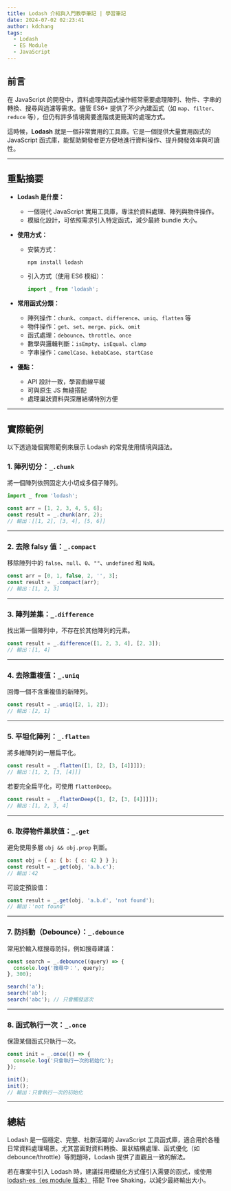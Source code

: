 ```yaml
---
title: Lodash 介紹與入門教學筆記 | 學習筆記
date: 2024-07-02 02:23:41
author: kdchang
tags:
  - Lodash
  - ES Module
  - JavaScript
---
```


## 前言

在 JavaScript 的開發中，資料處理與函式操作經常需要處理陣列、物件、字串的轉換、搜尋與過濾等需求。儘管 ES6+ 提供了不少內建函式（如 `map`、`filter`、`reduce` 等），但仍有許多情境需要進階或更簡潔的處理方式。

這時候，**Lodash** 就是一個非常實用的工具庫。它是一個提供大量實用函式的 JavaScript 函式庫，能幫助開發者更方便地進行資料操作、提升開發效率與可讀性。

---

## 重點摘要

- **Lodash 是什麼：**

  - 一個現代 JavaScript 實用工具庫，專注於資料處理、陣列與物件操作。
  - 模組化設計，可依照需求引入特定函式，減少最終 bundle 大小。

- **使用方式：**

  - 安裝方式：

    ```bash
    npm install lodash
    ```

  - 引入方式（使用 ES6 模組）：

    ```js
    import _ from 'lodash';
    ```

- **常用函式分類：**

  - 陣列操作：`chunk`、`compact`、`difference`、`uniq`、`flatten` 等
  - 物件操作：`get`、`set`、`merge`、`pick`、`omit`
  - 函式處理：`debounce`、`throttle`、`once`
  - 數學與邏輯判斷：`isEmpty`、`isEqual`、`clamp`
  - 字串操作：`camelCase`、`kebabCase`、`startCase`

- **優點：**

  - API 設計一致，學習曲線平緩
  - 可與原生 JS 無縫搭配
  - 處理巢狀資料與深層結構特別方便

---

## 實際範例

以下透過幾個實際範例來展示 Lodash 的常見使用情境與語法。

### 1. 陣列切分：`_.chunk`

將一個陣列依照固定大小切成多個子陣列。

```js
import _ from 'lodash';

const arr = [1, 2, 3, 4, 5, 6];
const result = _.chunk(arr, 2);
// 輸出：[[1, 2], [3, 4], [5, 6]]
```

---

### 2. 去除 falsy 值：`_.compact`

移除陣列中的 `false`、`null`、`0`、`""`、`undefined` 和 `NaN`。

```js
const arr = [0, 1, false, 2, '', 3];
const result = _.compact(arr);
// 輸出：[1, 2, 3]
```

---

### 3. 陣列差集：`_.difference`

找出第一個陣列中，不存在於其他陣列的元素。

```js
const result = _.difference([1, 2, 3, 4], [2, 3]);
// 輸出：[1, 4]
```

---

### 4. 去除重複值：`_.uniq`

回傳一個不含重複值的新陣列。

```js
const result = _.uniq([2, 1, 2]);
// 輸出：[2, 1]
```

---

### 5. 平坦化陣列：`_.flatten`

將多維陣列的一層扁平化。

```js
const result = _.flatten([1, [2, [3, [4]]]]);
// 輸出：[1, 2, [3, [4]]]
```

若要完全扁平化，可使用 `flattenDeep`。

```js
const result = _.flattenDeep([1, [2, [3, [4]]]]);
// 輸出：[1, 2, 3, 4]
```

---

### 6. 取得物件巢狀值：`_.get`

避免使用多層 `obj && obj.prop` 判斷。

```js
const obj = { a: { b: { c: 42 } } };
const result = _.get(obj, 'a.b.c');
// 輸出：42
```

可設定預設值：

```js
const result = _.get(obj, 'a.b.d', 'not found');
// 輸出：'not found'
```

---

### 7. 防抖動（Debounce）：`_.debounce`

常用於輸入框搜尋防抖，例如搜尋建議：

```js
const search = _.debounce((query) => {
  console.log('搜尋中：', query);
}, 300);

search('a');
search('ab');
search('abc'); // 只會觸發這次
```

---

### 8. 函式執行一次：`_.once`

保證某個函式只執行一次。

```js
const init = _.once(() => {
  console.log('只會執行一次的初始化');
});

init();
init();
// 輸出：只會執行一次的初始化
```

---

## 總結

Lodash 是一個穩定、完整、社群活躍的 JavaScript 工具函式庫，適合用於各種日常資料處理場景。尤其當面對資料轉換、巢狀結構處理、函式優化（如 debounce/throttle）等問題時，Lodash 提供了直觀且一致的解法。

若在專案中引入 Lodash 時，建議採用模組化方式僅引入需要的函式，或使用 [lodash-es（es module 版本）](https://www.npmjs.com/package/lodash-es) 搭配 Tree Shaking，以減少最終輸出大小。
